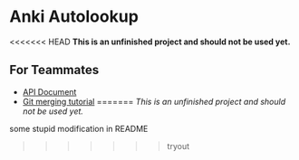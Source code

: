 # Anki Autolookup

<<<<<<< HEAD
**This is an unfinished project and should not be used yet.**

## For Teammates

- [API Document](https://foosoft.net/projects/anki-connect/)
- [Git merging tutorial](https://git-scm.com/book/zh-tw/v2/%E4%BD%BF%E7%94%A8-Git-%E5%88%86%E6%94%AF-%E5%88%86%E6%94%AF%E5%92%8C%E5%90%88%E4%BD%B5%E7%9A%84%E5%9F%BA%E6%9C%AC%E7%94%A8%E6%B3%95) 
=======
*This is an unfinished project and should not be used yet.*


some stupid modification in README
>>>>>>> tryout
